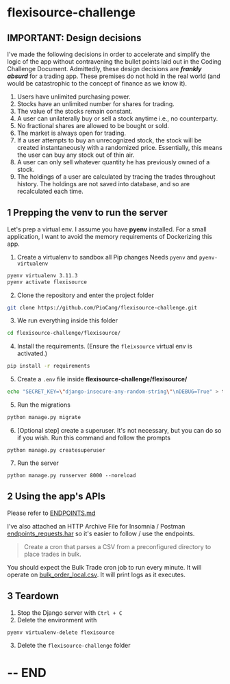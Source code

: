 # flexisource-challenge

## IMPORTANT: Design decisions
I've made the following decisions in order to accelerate and simplify the logic
of the app without contravening the bullet points laid out in the Coding Challenge
Document. Admittedly, these design decisions are ***frankly absurd*** for a
trading app. These premises do not hold in the real world (and would be
catastrophic to the concept of finance as we know it).

1. Users have unlimited purchasing power.
2. Stocks have an unlimited number for shares for trading.
3. The value of the stocks remain constant.
4. A user can unilaterally buy or sell a stock anytime i.e., no counterparty.
5. No fractional shares are allowed to be bought or sold.
6. The market is always open for trading.
7. If a user attempts to buy an unrecognized stock, the stock will be created instantaneously with a randomized price. Essentially, this means the user can buy any stock out of thin air.
8. A user can only sell whatever quantity he has previously owned of a stock.
9. The holdings of a user are calculated by tracing the trades throughout history. The holdings are not saved into database, and so are recalculated each time.


## 1 Prepping the venv to run the server
Let's prep a virtual env. I assume you have **pyenv** installed.
For a small application, I want to avoid the memory requirements of Dockerizing
this app.

1. Create a virtualenv to sandbox all Pip changes
Needs `pyenv` and `pyenv-virtualenv`
```bash
pyenv virtualenv 3.11.3
pyenv activate flexisource
```

2. Clone the repository and enter the project folder
```bash
git clone https://github.com/PioCang/flexisource-challenge.git
```

3. We run everything inside this folder
```bash
cd flexisource-challenge/flexisource/
```

4. Install the requirements. (Ensure the `fleixsource` virtual env is activated.)
```bash
pip install -r requirements
```

5. Create a `.env` file inside **flexisource-challenge/flexisource/**
```bash
echo "SECRET_KEY=\"django-insecure-any-random-string\"\nDEBUG=True" > test
```

5. Run the migrations
```bash
python manage.py migrate
```

6. [Optional step] create a superuser. It's not necessary, but you can do so if you wish.
Run this command and follow the prompts
```
python manage.py createsuperuser
```

7. Run the server
```
python manage.py runserver 8000 --noreload
```


## 2 Using the app's APIs
Please refer to [ENDPOINTS.md](./ENDPOINTS.md)

I've also attached an HTTP Archive File for Insomnia / Postman [endpoints_requests.har](endpoints_requests.har) so it's easier to follow / use the endpoints.

>Create a cron that parses a CSV from a preconfigured directory to place trades in bulk.

You should expect the Bulk Trade cron job to run every minute.
It will operate on [bulk_order_local.csv](./flexisource/bulk_order_local.csv).
It will print logs as it executes.


## 3 Teardown
1. Stop the Django server with `Ctrl + C`
2. Delete the environment with
```
pyenv virtualenv-delete flexisource
```
3. Delete the `flexisource-challenge` folder

# -- END
